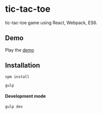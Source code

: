 # tic-tac-toe
tic-tac-toe game using React, Webpack, ES6.

## Demo
Play the [demo](http://godserahul1986.github.io/tic-tac-toe/)

## Installation
`npm install`


`gulp `

#### Development mode
`gulp dev`


